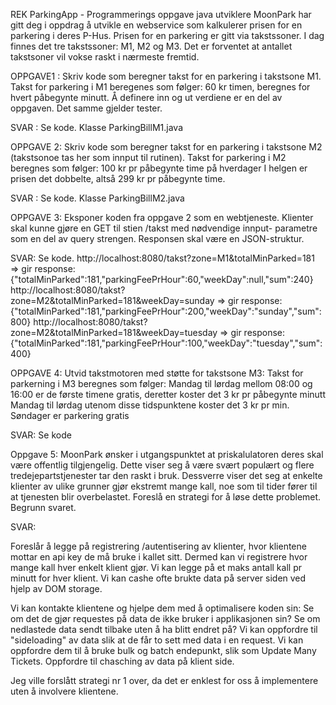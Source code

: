 REK
ParkingApp - Programmerings oppgave java utviklere
MoonPark har gitt deg i oppdrag å utvikle en webservice som kalkulerer prisen for en parkering i deres P-Hus.
Prisen for en parkering er gitt via takstssoner. I dag finnes det tre takstssoner: M1, M2 og M3.
Det er forventet at antallet takstsoner vil vokse raskt i nærmeste fremtid.

OPPGAVE1 : Skriv kode som beregner takst for en parkering i takstsone M1.
Takst for parkering i M1 beregenes som følger:
60 kr timen, beregnes for hvert påbegynte minutt.
Å definere inn og ut verdiene er en del av oppgaven. Det samme gjelder tester.

SVAR : Se kode. Klasse ParkingBillM1.java


OPPGAVE 2: Skriv kode som beregner takst for en parkering i takstsone M2 (takstsonoe tas her som innput til rutinen).
Takst for parkering i M2 beregnes som følger:
100 kr pr påbegynte time på hverdager
I helgen er prisen det dobbelte, altså 299 kr pr påbegynte time.

SVAR : Se kode. Klasse ParkingBillM2.java


OPPGAVE 3: Eksponer koden fra oppgave 2 som en webtjeneste.
Klienter skal kunne gjøre en GET til stien /takst med nødvendige innput- parametre som en del av query strengen.
Responsen skal være en JSON-struktur.

SVAR: Se kode.
http://localhost:8080/takst?zone=M1&totalMinParked=181 => gir response:
{"totalMinParked":181,"parkingFeePrHour":60,"weekDay":null,"sum":240}
http://localhost:8080/takst?zone=M2&totalMinParked=181&weekDay=sunday => gir response:
{"totalMinParked":181,"parkingFeePrHour":200,"weekDay":"sunday","sum":800}
http://localhost:8080/takst?zone=M2&totalMinParked=181&weekDay=tuesday => gir response:
{"totalMinParked":181,"parkingFeePrHour":100,"weekDay":"tuesday","sum":400}


OPPGAVE 4: Utvid takstmotoren med støtte for takstsone M3:
Takst for parkerning i M3 beregnes som følger:
Mandag til lørdag mellom 08:00 og 16:00 er de første timene gratis, deretter koster det 3 kr pr påbegynte minutt
Mandag til lørdag utenom disse tidspunktene koster det 3 kr pr min.
Søndager er parkering gratis

SVAR: Se kode


Oppgave 5: MoonPark ønsker i utgangspunktet at priskalulatoren deres skal være offentlig tilgjengelig.
Dette viser seg å være svært populært og flere tredejepartstjenester tar den raskt i bruk.
Dessverre viser det seg at enkelte klienter av ulike grunner gjør ekstremt mange kall, noe som til tider
fører til at tjenesten blir overbelastet. Foreslå en strategi for å løse dette problemet.
Begrunn svaret.

SVAR:

Foreslår å legge på registrering /autentisering av klienter, hvor klientene mottar en api key de må bruke i kallet sitt.
Dermed kan vi registrere hvor mange kall hver enkelt klient gjør.
Vi kan legge på et maks antall kall pr minutt for hver klient.
Vi kan cashe ofte brukte data på server siden ved hjelp av DOM storage.

Vi kan kontakte klientene og hjelpe dem med å optimalisere koden sin:
Se om det de gjør requestes på data de ikke bruker i applikasjonen sin?
Se om nedlastede data sendt tilbake uten å ha blitt endret på?
Vi kan oppfordre til "sideloading" av data slik at de får to sett med data i en request.
Vi kan oppfordre dem til å bruke bulk og batch endepunkt, slik som Update Many Tickets.
Oppfordre til chasching av data på klient side.

Jeg ville forslått strategi nr 1 over, da det er enklest for oss å implementere uten å involvere klientene.